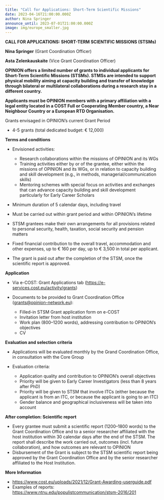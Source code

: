 ```yaml
---
title: "Call for Applications: Short-Term Scientific Missions"
date: 2023-04-16T21:00:00.000Z
author: Nina Springer
announce_until: 2023-07-01T21:00:00.000Z
image: img/europe_smaller.jpg
---
```


**CALL FOR APPLICATIONS: SHORT-TERM SCIENTIFIC MISSIONS (STSMs)**

**Nina Springer** (Grant Coordination Officer)

**Asta Zelenkauskaite** (Vice Grant Coordination Officer)

**OPINION offers a limited number of grants to individual applicants for Short-Term Scientific Missions (STSMs). STMSs are intended to support physical mobility aiming at capacity building and transfer of knowledge through bilateral or multilateral collaborations during a research stay in a different country.**

**Applicants must be OPINION members with a primary affiliation with a legal entity located in a COST Full or Cooperating Member country, a Near Neighbour Country or a European RTD Organisation.**

Grants envisaged in OPINION’s current Grant Period

- 4-5 grants (total dedicated budget: € 12,000)

**Terms and conditions**

- Envisioned activities:

  - Research collaborations within the missions of OPINION and its WGs
  - Training activities either by or of the grantee, either within the missions of OPINION and its WGs, or in relation to capacity building and skill development (e.g., in methods, managerial/communication skills)
  - Mentoring schemes with special focus on activities and exchanges that can advance capacity building and skill development particularly for Early Career Scholars

- Minimum duration of 5 calendar days, including travel
- Must be carried out within grant period and within OPINION’s lifetime
- STSM grantees make their own arrangements for all provisions related to personal security, health, taxation, social security and pension matters
- Fixed financial contribution to the overall travel, accommodation and other expenses, up to € 160 per day, up to € 3,500 in total per applicant.
- The grant is paid out after the completion of the STSM, once the scientific report is approved.

**Application**

- Via e-COST: Grant Applications tab (<https://e-services.cost.eu/activity/grants>)
- Documents to be provided to Grant Coordination Office ([grants@opinion-network.eu](mailto:grants@opinion-network.eu)):

  - Filled-in STSM Grant application form on e-COST
  - Invitation letter from host institution
  - Work plan (800–1200 words), addressing contribution to OPINION’s objectives
  - CV

**Evaluation and selection criteria**

- Applications will be evaluated monthly by the Grand Coordination Office, in consultation with the Core Group
- Evaluation criteria:

  - Application quality and contribution to OPINION’s overall objectives
  - Priority will be given to Early Career Investigators (less than 8 years after PhD)
  - Priority will be given to STSM that involve ITCs (either because the applicant is from an ITC, or because the applicant is going to an ITC)
  - Gender balance and geographical inclusiveness will be taken into account

**After completion: Scientific report**

- Every grantee must submit a scientific report (1200–1800 words) to the Grant Coordination Office and to a senior researcher affiliated with the host institution within 30 calendar days after the end of the STSM. The report shall describe the work carried out, outcomes (incl. future collaboration), and how outcomes are relevant to OPINION
- Disbursement of the Grant is subject to the STSM scientific report being approved by the Grant Coordination Office and by the senior researcher affiliated to the Host Institution.

**More Information**

- <https://www.cost.eu/uploads/2021/12/Grant-Awarding-userguide.pdf>
- Examples of reports: <https://www.ntnu.edu/populistcommunication/stsm-2016/201>
